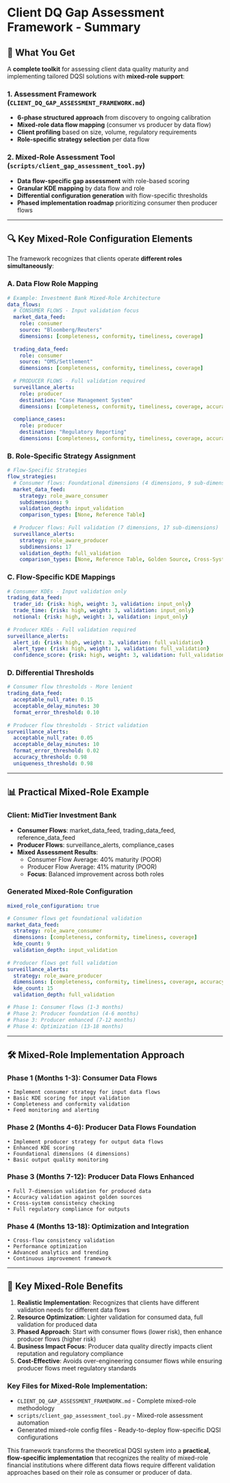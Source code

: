# Client DQ Gap Assessment Framework - Summary

## 🎯 **What You Get**

A **complete toolkit** for assessing client data quality maturity and implementing tailored DQSI solutions with **mixed-role support**:

### **1. Assessment Framework** (`CLIENT_DQ_GAP_ASSESSMENT_FRAMEWORK.md`)
- **6-phase structured approach** from discovery to ongoing calibration
- **Mixed-role data flow mapping** (consumer vs producer by data flow)
- **Client profiling** based on size, volume, regulatory requirements
- **Role-specific strategy selection** per data flow

### **2. Mixed-Role Assessment Tool** (`scripts/client_gap_assessment_tool.py`)
- **Data flow-specific gap assessment** with role-based scoring
- **Granular KDE mapping** by data flow and role
- **Differential configuration generation** with flow-specific thresholds
- **Phased implementation roadmap** prioritizing consumer then producer flows

---

## 🔍 **Key Mixed-Role Configuration Elements**

The framework recognizes that clients operate **different roles simultaneously**:

### **A. Data Flow Role Mapping**
```yaml
# Example: Investment Bank Mixed-Role Architecture
data_flows:
  # CONSUMER FLOWS - Input validation focus
  market_data_feed:
    role: consumer
    source: "Bloomberg/Reuters"
    dimensions: [completeness, conformity, timeliness, coverage]
    
  trading_data_feed:
    role: consumer
    source: "OMS/Settlement"
    dimensions: [completeness, conformity, timeliness, coverage]
    
  # PRODUCER FLOWS - Full validation required
  surveillance_alerts:
    role: producer
    destination: "Case Management System"
    dimensions: [completeness, conformity, timeliness, coverage, accuracy, uniqueness, consistency]
    
  compliance_cases:
    role: producer
    destination: "Regulatory Reporting"
    dimensions: [completeness, conformity, timeliness, coverage, accuracy, uniqueness, consistency]
```

### **B. Role-Specific Strategy Assignment**
```yaml
# Flow-Specific Strategies
flow_strategies:
  # Consumer flows: Foundational dimensions (4 dimensions, 9 sub-dimensions)
  market_data_feed:
    strategy: role_aware_consumer
    subdimensions: 9
    validation_depth: input_validation
    comparison_types: [None, Reference Table]
    
  # Producer flows: Full validation (7 dimensions, 17 sub-dimensions)
  surveillance_alerts:
    strategy: role_aware_producer
    subdimensions: 17
    validation_depth: full_validation
    comparison_types: [None, Reference Table, Golden Source, Cross-System, Trend]
```

### **C. Flow-Specific KDE Mappings**
```yaml
# Consumer KDEs - Input validation only
trading_data_feed:
  trader_id: {risk: high, weight: 3, validation: input_only}
  trade_time: {risk: high, weight: 3, validation: input_only}
  notional: {risk: high, weight: 3, validation: input_only}
  
# Producer KDEs - Full validation required
surveillance_alerts:
  alert_id: {risk: high, weight: 3, validation: full_validation}
  alert_type: {risk: high, weight: 3, validation: full_validation}
  confidence_score: {risk: high, weight: 3, validation: full_validation}
```

### **D. Differential Thresholds**
```yaml
# Consumer flow thresholds - More lenient
trading_data_feed:
  acceptable_null_rate: 0.15
  acceptable_delay_minutes: 30
  format_error_threshold: 0.10
  
# Producer flow thresholds - Strict validation
surveillance_alerts:
  acceptable_null_rate: 0.05
  acceptable_delay_minutes: 10
  format_error_threshold: 0.02
  accuracy_threshold: 0.98
  uniqueness_threshold: 0.98
```

---

## 📊 **Practical Mixed-Role Example**

### **Client: MidTier Investment Bank**
- **Consumer Flows**: market_data_feed, trading_data_feed, reference_data_feed
- **Producer Flows**: surveillance_alerts, compliance_cases
- **Mixed Assessment Results**:
  - Consumer Flow Average: 40% maturity (POOR)
  - Producer Flow Average: 41% maturity (POOR)
  - **Focus**: Balanced improvement across both roles

### **Generated Mixed-Role Configuration**
```yaml
mixed_role_configuration: true

# Consumer flows get foundational validation
market_data_feed:
  strategy: role_aware_consumer
  dimensions: [completeness, conformity, timeliness, coverage]
  kde_count: 9
  validation_depth: input_validation
  
# Producer flows get full validation
surveillance_alerts:
  strategy: role_aware_producer
  dimensions: [completeness, conformity, timeliness, coverage, accuracy, uniqueness, consistency]
  kde_count: 15
  validation_depth: full_validation

# Phase 1: Consumer flows (1-3 months)
# Phase 2: Producer foundation (4-6 months)  
# Phase 3: Producer enhanced (7-12 months)
# Phase 4: Optimization (13-18 months)
```

---

## 🛠️ **Mixed-Role Implementation Approach**

### **Phase 1 (Months 1-3): Consumer Data Flows**
```
• Implement consumer strategy for input data flows
• Basic KDE scoring for input validation
• Completeness and conformity validation
• Feed monitoring and alerting
```

### **Phase 2 (Months 4-6): Producer Data Flows Foundation**
```
• Implement producer strategy for output data flows
• Enhanced KDE scoring
• Foundational dimensions (4 dimensions)
• Basic output quality monitoring
```

### **Phase 3 (Months 7-12): Producer Data Flows Enhanced**
```
• Full 7-dimension validation for produced data
• Accuracy validation against golden sources
• Cross-system consistency checking
• Full regulatory compliance for outputs
```

### **Phase 4 (Months 13-18): Optimization and Integration**
```
• Cross-flow consistency validation
• Performance optimization
• Advanced analytics and trending
• Continuous improvement framework
```

---

## 🎯 **Key Mixed-Role Benefits**

1. **Realistic Implementation**: Recognizes that clients have different validation needs for different data flows
2. **Resource Optimization**: Lighter validation for consumed data, full validation for produced data
3. **Phased Approach**: Start with consumer flows (lower risk), then enhance producer flows (higher risk)
4. **Business Impact Focus**: Producer data quality directly impacts client reputation and regulatory compliance
5. **Cost-Effective**: Avoids over-engineering consumer flows while ensuring producer flows meet regulatory standards

### **Key Files for Mixed-Role Implementation**:
- `CLIENT_DQ_GAP_ASSESSMENT_FRAMEWORK.md` - Complete mixed-role methodology
- `scripts/client_gap_assessment_tool.py` - Mixed-role assessment automation
- Generated mixed-role config files - Ready-to-deploy flow-specific DQSI configurations

This framework transforms the theoretical DQSI system into a **practical, flow-specific implementation** that recognizes the reality of mixed-role financial institutions where different data flows require different validation approaches based on their role as consumer or producer of data.